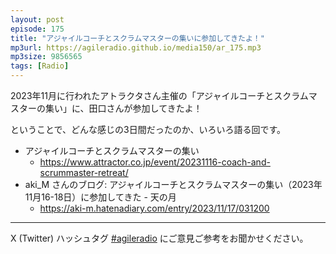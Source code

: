 ```yaml
---
layout: post
episode: 175
title: "アジャイルコーチとスクラムマスターの集いに参加してきたよ！"
mp3url: https://agileradio.github.io/media150/ar_175.mp3
mp3size: 9856565
tags: [Radio]
---
```


2023年11月に行われたアトラクタさん主催の「アジャイルコーチとスクラムマスターの集い」に、田口さんが参加してきたよ！

ということで、どんな感じの3日間だったのか、いろいろ語る回です。


- アジャイルコーチとスクラムマスターの集い
  - <https://www.attractor.co.jp/event/20231116-coach-and-scrummaster-retreat/>
- aki_M さんのブログ: アジャイルコーチとスクラムマスターの集い（2023年11月16-18日）に参加してきた - 天の月
  - <https://aki-m.hatenadiary.com/entry/2023/11/17/031200>

---

X (Twitter) ハッシュタグ [#agileradio](https://twitter.com/intent/tweet?hashtags=agileradio) にご意見ご参考をお聞かせください。
